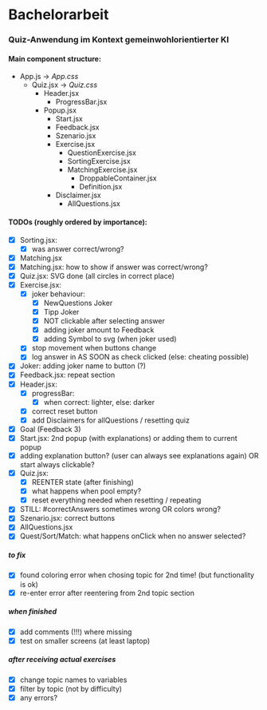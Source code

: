 # Bachelorarbeit

### Quiz-Anwendung im Kontext gemeinwohlorientierter KI

#### Main component structure:

* App.js -> *App.css*
    * Quiz.jsx -> *Quiz.css*
        * Header.jsx
            * ProgressBar.jsx
        * Popup.jsx
            * Start.jsx
            * Feedback.jsx
            * Szenario.jsx
            * Exercise.jsx
                * QuestionExercise.jsx
                * SortingExercise.jsx
                * MatchingExercise.jsx
                    * DroppableContainer.jsx
                    * Definition.jsx
            * Disclaimer.jsx
                * AllQuestions.jsx


#### TODOs (roughly ordered by importance):

* [x] Sorting.jsx:
    * [x] was answer correct/wrong?
* [x] Matching.jsx
* [x] Matching.jsx: how to show if answer was correct/wrong?
* [x] Quiz.jsx: SVG done (all circles in correct place)
* [x] Exercise.jsx: 
    * [x] joker behaviour:
        * [x] NewQuestions Joker
        * [x] Tipp Joker
        * [x] NOT clickable after selecting answer
        * [x] adding joker amount to Feedback
        * [x] adding Symbol to svg (when joker used)
    * [x] stop movement when buttons change
    * [x] log answer in AS SOON as check clicked (else: cheating possible)
* [x] Joker: adding joker name to button (?)
* [x] Feedback.jsx: repeat section
* [x] Header.jsx:
    * [x] progressBar:
        * [x] when correct: lighter, else: darker
    * [x] correct reset button
    * [x] add Disclaimers for allQuestions / resetting quiz
* [x] Goal (Feedback 3)
* [x] Start.jsx: 2nd popup (with explanations) or adding them to current popup
* [x] adding explanation button? (user can always see explanations again) OR start always clickable?
* [x] Quiz.jsx: 
    * [x] REENTER state (after finishing)
    * [x] what happens when pool empty?
    * [x] reset everything needed when resetting / repeating
* [x] STILL: #correctAnswers sometimes wrong OR colors wrong?
* [x] Szenario.jsx: correct buttons
* [x] AllQuestions.jsx
* [x] Quest/Sort/Match: what happens onClick when no answer selected?

##### to fix

* [x] found coloring error when chosing topic for 2nd time! (but functionality is ok)
* [x] re-enter error after reentering from 2nd topic section
  
##### when finished

* [x] add comments (!!!) where missing
* [x] test on smaller screens (at least laptop)

##### after receiving actual exercises

* [x] change topic names to variables
* [x] filter by topic (not by difficulty)
* [x] any errors?